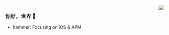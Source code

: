 <img align="right" src="https://github-readme-stats.vercel.app/api?username=Lobster-King&show_icons=true&icon_color=CE1D2D&text_color=718096&bg_color=ffffff&hide_title=true" />

### 你好，世界 👋

- hammer: Focusing on iOS & APM
